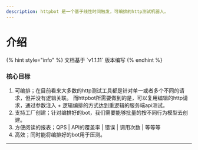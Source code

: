 ```yaml
---
description: httpbot 是一个基于线性时间触发，可编排的http测试机器人。
---
```


# 介绍

{% hint style="info" %}
文档基于 \`v1.1.11\` 版本编写
{% endhint %}

### 核心目标

1. 可编排；在目前看来大多数的http测试工具都是针对单一或者多个不同的请求，但并没有逻辑关联。 而httpbot所需要做到的是，可以复用编辑的http请求，通过参数注入 + 逻辑编排的方式达到重逻辑的服务端api测试。
2. 支持工厂创建；针对编排好的bot，我们需要能够批量的按不同行为模型去创建。
3. 方便阅读的报表；QPS \| API的覆盖率 \| 错误 \| 调用次数 \| 等等等
4. 高效；同时能将编排好的bot用于压测。



---





